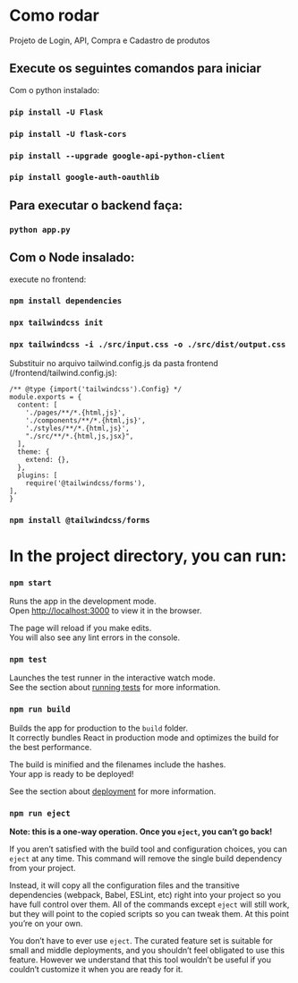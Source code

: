 # Como rodar

Projeto de Login, API, Compra e Cadastro de produtos

## Execute os seguintes comandos para iniciar

Com o python instalado:
### `pip install -U Flask`
### `pip install -U flask-cors`
### `pip install --upgrade google-api-python-client`
### `pip install google-auth-oauthlib`

## Para executar o backend faça:
### `python app.py`

## Com o Node insalado:
execute no frontend:
### `npm install dependencies`

### `npx tailwindcss init`
### `npx tailwindcss -i ./src/input.css -o ./src/dist/output.css`

Substituir no arquivo tailwind.config.js da pasta frontend (/frontend/tailwind.config.js):

```
/** @type {import('tailwindcss').Config} */
module.exports = {
  content: [
    './pages/**/*.{html,js}',
    './components/**/*.{html,js}',
    './styles/**/*.{html,js}',
    "./src/**/*.{html,js,jsx}",
  ],
  theme: {
    extend: {},
  },
  plugins: [
    require('@tailwindcss/forms'),
],
}
```

### `npm install @tailwindcss/forms`

# In the project directory, you can run:

### `npm start`

Runs the app in the development mode.\
Open [http://localhost:3000](http://localhost:3000) to view it in the browser.

The page will reload if you make edits.\
You will also see any lint errors in the console.

### `npm test`

Launches the test runner in the interactive watch mode.\
See the section about [running tests](https://facebook.github.io/create-react-app/docs/running-tests) for more information.

### `npm run build`

Builds the app for production to the `build` folder.\
It correctly bundles React in production mode and optimizes the build for the best performance.

The build is minified and the filenames include the hashes.\
Your app is ready to be deployed!

See the section about [deployment](https://facebook.github.io/create-react-app/docs/deployment) for more information.

### `npm run eject`

**Note: this is a one-way operation. Once you `eject`, you can’t go back!**

If you aren’t satisfied with the build tool and configuration choices, you can `eject` at any time. This command will remove the single build dependency from your project.

Instead, it will copy all the configuration files and the transitive dependencies (webpack, Babel, ESLint, etc) right into your project so you have full control over them. All of the commands except `eject` will still work, but they will point to the copied scripts so you can tweak them. At this point you’re on your own.

You don’t have to ever use `eject`. The curated feature set is suitable for small and middle deployments, and you shouldn’t feel obligated to use this feature. However we understand that this tool wouldn’t be useful if you couldn’t customize it when you are ready for it.
